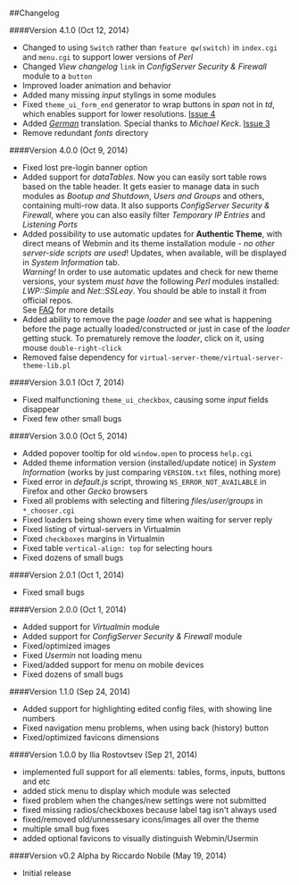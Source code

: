 ##Changelog

####Version 4.1.0 (Oct 12, 2014)
* Changed to using `Switch` rather than `feature qw(switch)` in `index.cgi` and `menu.cgi` to support lower versions of _Perl_
* Changed _View changelog_ `link` in _ConfigServer Security & Firewall_ module to a `button`
* Improved loader animation and behavior
* Added many missing _input_ stylings in some modules
* Fixed `theme_ui_form_end` generator to wrap buttons in _span_ not in _td_, which enables support for lower resolutions. [Issue 4](https://github.com/qooob/authentic-theme/issues/4)
* Added [_German_](https://github.com/qooob/authentic-theme#contributions) translation. Special thanks to _Michael Keck_. [Issue 3](https://github.com/qooob/authentic-theme/issues/3)
* Remove redundant _fonts_ directory

####Version 4.0.0 (Oct 9, 2014)
 * Fixed lost pre-login banner option
 * Added support for _dataTables_. Now you can easily sort table rows based on the table header. It gets easier to manage data in such modules as _Bootup and Shutdown_, _Users and Groups_ and others, containing multi-row data. It also supports _ConfigServer Security & Firewall_, where you can also easily filter _Temporary IP Entries_ and _Listening Ports_
 * Added possibility to use automatic updates for **Authentic Theme**, with direct means of Webmin and its theme installation module - _no other server-side scripts are used_! Updates, when available, will be displayed in *System Information* tab.<br>*Warning!* In order to use automatic updates and check for new theme versions, your system _must have_ the following _Perl_ modules installed: _LWP::Simple_ and _Net::SSLeay_. You should be able to install it from official repos.<br>See [FAQ](https://github.com/qooob/authentic-theme#troubleshoot) for more details
 * Added ability to remove the page _loader_ and see what is happening before the page actually loaded/constructed or just in case of the _loader_ getting stuck. To prematurely remove the _loader_, click on it, using mouse `double-right-click`
 * Removed false dependency for `virtual-server-theme/virtual-server-theme-lib.pl`

####Version 3.0.1 (Oct 7, 2014)
 * Fixed malfunctioning `theme_ui_checkbox`, causing some _input_ fields disappear
 * Fixed few other small bugs

####Version 3.0.0 (Oct 5, 2014)
* Added popover tooltip for old `window.open` to process `help.cgi`
* Added theme information version (installed/update notice) in _System Information_ (works by just comparing `VERSION.txt` files, nothing more)
* Fixed error in _default.js_ script, throwing `NS_ERROR_NOT_AVAILABLE` in Firefox and other _Gecko_ browsers
* Fixed all problems with selecting and filtering _files/user/groups_ in `*_chooser.cgi`
* Fixed loaders being shown every time when waiting for server reply
* Fixed listing of virtual-servers in Virtualmin
* Fixed `checkboxes` margins in Virtualmin
* Fixed table `vertical-align: top` for selecting hours
* Fixed dozens of small bugs

####Version 2.0.1 (Oct 1, 2014)
* Fixed small bugs

####Version 2.0.0 (Oct 1, 2014)
* Added support for _Virtualmin_ module
* Added support for _ConfigServer Security & Firewall_ module
* Fixed/optimized images
* Fixed _Usermin_ not loading menu
* Fixed/added support for menu on mobile devices
* Fixed dozens of small bugs

####Version 1.1.0 (Sep 24, 2014)
* Added support for highlighting edited config files, with showing line numbers
* Fixed navigation menu problems, when using back (history) button
* Fixed/optimized favicons dimensions

####Version 1.0.0 by Ilia Rostovtsev (Sep 21, 2014)
* implemented full support for all elements: tables, forms, inputs, buttons and etc
* added stick menu to display which module was selected
* fixed problem when the changes/new settings were not submitted
* fixed missing radios/checkboxes because label tag isn't always used
* fixed/removed old/unnessesary icons/images all over the theme
* multiple small bug fixes
* added optional favicons to visually distinguish Webmin/Usermin

####Version v0.2 Alpha by Riccardo Nobile (May 19, 2014)
* Initial release
